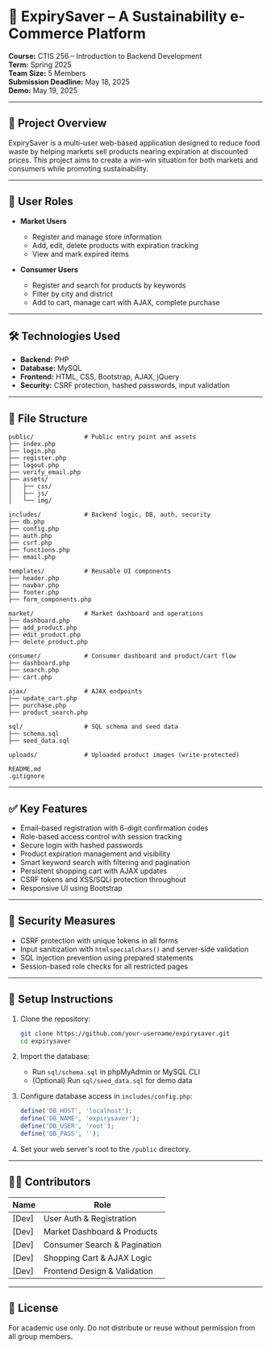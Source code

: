 
# 🛒 ExpirySaver – A Sustainability e-Commerce Platform

**Course:** CTIS 256 – Introduction to Backend Development  
**Term:** Spring 2025  
**Team Size:** 5 Members  
**Submission Deadline:** May 18, 2025  
**Demo:** May 19, 2025  

---

## 📌 Project Overview

ExpirySaver is a multi-user web-based application designed to reduce food waste by helping markets sell products nearing expiration at discounted prices. This project aims to create a win-win situation for both markets and consumers while promoting sustainability.

---

## 👥 User Roles

- **Market Users**
  - Register and manage store information
  - Add, edit, delete products with expiration tracking
  - View and mark expired items

- **Consumer Users**
  - Register and search for products by keywords
  - Filter by city and district
  - Add to cart, manage cart with AJAX, complete purchase

---

## 🛠 Technologies Used

- **Backend:** PHP
- **Database:** MySQL
- **Frontend:** HTML, CSS, Bootstrap, AJAX, jQuery
- **Security:** CSRF protection, hashed passwords, input validation

---

## 📁 File Structure

```
public/              # Public entry point and assets
├── index.php
├── login.php
├── register.php
├── logout.php
├── verify_email.php
├── assets/
│   ├── css/
│   ├── js/
│   └── img/

includes/            # Backend logic, DB, auth, security
├── db.php
├── config.php
├── auth.php
├── csrf.php
├── functions.php
├── email.php

templates/           # Reusable UI components
├── header.php
├── navbar.php
├── footer.php
├── form_components.php

market/              # Market dashboard and operations
├── dashboard.php
├── add_product.php
├── edit_product.php
├── delete_product.php

consumer/            # Consumer dashboard and product/cart flow
├── dashboard.php
├── search.php
├── cart.php

ajax/                # AJAX endpoints
├── update_cart.php
├── purchase.php
├── product_search.php

sql/                 # SQL schema and seed data
├── schema.sql
├── seed_data.sql

uploads/             # Uploaded product images (write-protected)

README.md
.gitignore
```

---

## ✅ Key Features

- Email-based registration with 6-digit confirmation codes
- Role-based access control with session tracking
- Secure login with hashed passwords
- Product expiration management and visibility
- Smart keyword search with filtering and pagination
- Persistent shopping cart with AJAX updates
- CSRF tokens and XSS/SQLi protection throughout
- Responsive UI using Bootstrap

---

## 🔐 Security Measures

- CSRF protection with unique tokens in all forms
- Input sanitization with `htmlspecialchars()` and server-side validation
- SQL injection prevention using prepared statements
- Session-based role checks for all restricted pages

---

## 🧪 Setup Instructions

1. Clone the repository:
   ```bash
   git clone https://github.com/your-username/expirysaver.git
   cd expirysaver
   ```

2. Import the database:
   - Run `sql/schema.sql` in phpMyAdmin or MySQL CLI
   - (Optional) Run `sql/seed_data.sql` for demo data

3. Configure database access in `includes/config.php`:
   ```php
   define('DB_HOST', 'localhost');
   define('DB_NAME', 'expirysaver');
   define('DB_USER', 'root');
   define('DB_PASS', '');
   ```

4. Set your web server's root to the `/public` directory.

---

## 👨‍💻 Contributors

| Name          | Role                      |
|---------------|---------------------------|
| [Dev]      | User Auth & Registration  |
| [Dev]      | Market Dashboard & Products |
| [Dev]      | Consumer Search & Pagination |
| [Dev]      | Shopping Cart & AJAX Logic |
| [Dev]      | Frontend Design & Validation |

---

## 📄 License

For academic use only. Do not distribute or reuse without permission from all group members.

